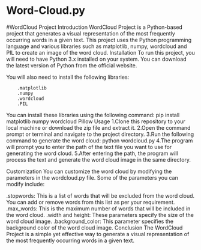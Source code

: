 # Word-Cloud.py
#WordCloud Project Introduction WordCloud Project is a Python-based project that generates a visual representation of the most frequently occurring words in a given text. 
This project uses the Python programming language and various libraries such as matplotlib, numpy, wordcloud and PIL to create an image of the word cloud. 
Installation To run this project, you will need to have Python 3.x installed on your system. You can download the latest version of Python from the official website.

You will also need to install the following libraries:

        .matplotlib
        .numpy
        .wordcloud
        .PIL
You can install these libraries using the following command: pip install matplotlib numpy wordcloud Pillow Usage 1.Clone this repository to your local machine or download 
the zip file and extract it. 2.Open the command prompt or terminal and navigate to the project directory. 3.Run the following command to generate the word cloud: 
python wordcloud.py 4.The program will prompt you to enter the path of the text file you want to use for generating the word cloud. 5.After entering the path, 
the program will process the text and generate the word cloud image in the same directory.

Customization You can customize the word cloud by modifying the parameters in the wordcloud.py file. Some of the parameters you can modify include:

  .stopwords: This is a list of words that will be excluded from the word cloud. You can add or remove words from this list as per your requirement.
  .max_words: This is the maximum number of words that will be included in the word cloud.
  .width and height: These parameters specify the size of the word cloud image.
  .background_color: This parameter specifies the background color of the word cloud image.
Conclusion The WordCloud Project is a simple yet effective way to generate a visual representation of the most frequently occurring words in a given text.
